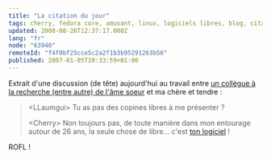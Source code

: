 ```yaml
---
title: "La citation du jour"
tags: cherry, fedora core, amusant, linux, logiciels libres, blog, citation
updated: 2008-08-26T12:37:17.000Z
lang: "fr"
node: "63940"
remoteId: "f4f0bf25cce5c2a2f1b3b95291263b56"
published: 2007-01-05T20:33:59+01:00
---
```


Extrait d'une discussion (de tête) aujourd'hui au travail entre [un collègue à la recherche (entre autre) de l'âme soeur](http://www.llaumgui.com/post/Bonnes-resolutions-pour-2007) et ma chère et tendre :

<blockquote>

&lt;LLaumgui&gt; Tu as pas des copines libres à me présenter ?

&lt;Cherry&gt; Non toujours pas, de toute manière dans mon entourage autour de 26 ans, la seule chose de libre… c'est [ton logiciel](http://www.fedora-fr.org/) !
</blockquote>

ROFL !

